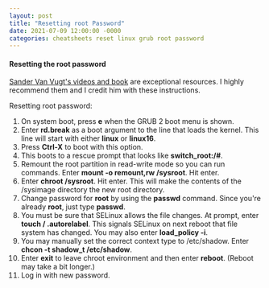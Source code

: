 ```yaml
---
layout: post
title: "Resetting root Password"
date: 2021-07-09 12:00:00 -0000
categories: cheatsheets reset linux grub root password
---
```


#### Resetting the root password

[Sander Van Vugt's videos and book](https://www.sandervanvugt.com/) are exceptional resources. I highly recommend them and I credit him with these instructions.

Resetting root password:
1. On system boot, press **e** when the GRUB 2 boot menu is shown.
2. Enter **rd.break** as a boot argument to the line that loads the kernel. This line will start with either **linux** or **linux16**.
3. Press **Ctrl-X** to boot with this option.
4. This boots to a rescue prompt that looks like **switch_root:/#**.
5. Remount the root partition in read-write mode so you can run commands. Enter **mount -o remount,rw /sysroot**. Hit enter.
6. Enter **chroot /sysroot**. Hit enter. This will make the contents of the /sysimage directory the new root directory.
7. Change password for **root** by using the **passwd** command. Since you're already **root**, just type **passwd**.
8. You must be sure that SELinux allows the file changes. At prompt, enter **touch / .autorelabel**. This signals SELinux on next reboot that file system has changed. You may also enter **load_policy -i**.
9. You may manually set the correct context type to /etc/shadow. Enter **chcon -t shadow_t /etc/shadow**.
10. Enter **exit** to leave chroot environment and then enter **reboot**. (Reboot may take a bit longer.)
11. Log in with new password.


